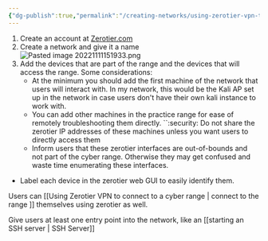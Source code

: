 ```yaml
---
{"dg-publish":true,"permalink":"/creating-networks/using-zerotier-vpn-to-create-a-cyber-range/"}
---
```


1. Create an account at [Zerotier.com](https://www.my.zerotier.com/ )
2. Create a network and give it a name
 ![Pasted image 20221111151933.png](/img/user/Images/Pasted%20image%2020221111151933.png)
3. Add the devices that are part of the range and the devices that will access the range. Some considerations:
	* At the minimum you should add the first machine of the network that users will interact with. In my network, this would be the Kali AP set up in the network in case users don't have their own kali instance to work with.
	* You can add other machines in the practice range for ease of remotely troubleshooting them directly. 
 ``:security: Do not share the zerotier IP addresses of these machines unless you want users to directly access them
	* Inform users that these zerotier interfaces are out-of-bounds and not part of the cyber range. Otherwise they may get confused and waste time enumerating these interfaces.
* Label each device in the zerotier web GUI  to easily identify them. 

Users can [[Using Zerotier VPN to connect to a cyber range \| connect to the range ]] themselves using zerotier as well.

Give users at least one entry point into the network, like an [[starting an SSH server \| SSH Server]]